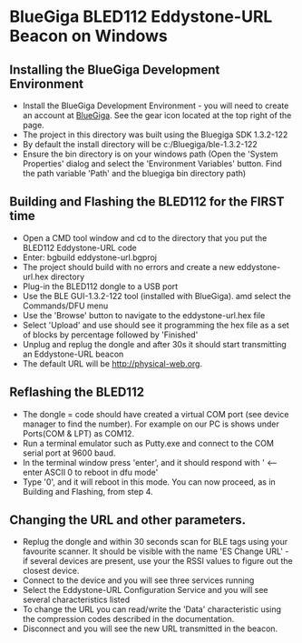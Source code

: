 # BlueGiga BLED112 Eddystone-URL Beacon on Windows

## Installing the BlueGiga Development Environment
* Install the BlueGiga Development Environment - you will need to create an account
at [BlueGiga](https://www.bluegiga.com/en-US/). See the gear icon located at the top right 
of the page.
* The project in this directory was built using the Bluegiga SDK 1.3.2-122
* By default the install directory will be c:/Bluegiga/ble-1.3.2-122
* Ensure the bin directory is on your windows path (Open the 'System Properties' dialog and
select the 'Environment Variables' button. Find the path variable 'Path' and the
bluegiga bin directory path)

## Building and Flashing the BLED112 for the FIRST time
* Open a CMD tool window and cd to the directory that you put the BLED112 Eddystone-URL code
* Enter:  bgbuild eddystone-url.bgproj 
* The project should build with no errors and create a new eddystone-url.hex directory
* Plug-in the BLED112 dongle to a USB port
* Use the BLE GUI-1.3.2-122 tool (installed with BlueGiga). amd select the Commands/DFU menu
* Use the 'Browse' button to navigate to the eddystone-url.hex file
* Select 'Upload' and use should see it programming the hex file as a set of blocks by percentage
followed by 'Finished'
* Unplug and replug the dongle and after 30s it should start transmitting an Eddystone-URL beacon
* The default URL will be http://physical-web.org.

## Reflashing the BLED112 
* The dongle = code should have created a virtual COM port (see device manager to find the number).
For example on our PC is shows under Ports(COM & LPT) as COM12.
* Run a terminal emulator such as Putty.exe and connect to the COM serial port at 9600 baud.
* In the terminal window press 'enter', and it should respond with ' <-- enter ASCII 0 to reboot in dfu mode'
* Type '0', and it will reboot in this mode. You can now proceed, as in Building and Flashing, from 
step 4.

## Changing the URL and other parameters.
* Replug the dongle and within 30 seconds scan for BLE tags using your favourite scanner.
It should be visible with the name 'ES Change URL' - if several devices are present, use your the RSSI 
values to figure out the closest device. 
* Connect to the device and you will see three services running
* Select the Eddystone-URL Configuration Service and you will see several characteristics listed
* To change the URL you can read/write the 'Data' characteristic using the compression codes
described in the documentation. 
* Disconnect and you will see the new URL transmitted in the beacon.




